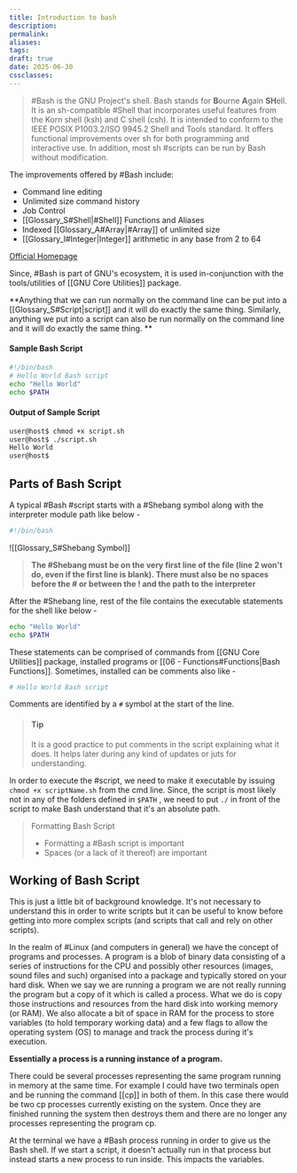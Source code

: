```yaml
---
title: Introduction to bash
description: 
permalink: 
aliases: 
tags: 
draft: true
date: 2025-06-30
cssclasses:
---
```


> #Bash is the GNU Project's shell. Bash stands for **B**ourne **A**gain **SH**ell. It is an sh-compatible #Shell that incorporates useful features from the Korn shell (ksh) and C shell (csh). It is intended to conform to the IEEE POSIX P1003.2/ISO 9945.2 Shell and Tools standard. It offers functional improvements over sh for both programming and interactive use. In addition, most sh #scripts can be run by Bash without modification.

The improvements offered by #Bash include:
- Command line editing
- Unlimited size command history
- Job Control
- [[Glossary_S#Shell|#Shell]] Functions and Aliases
- Indexed [[Glossary_A#Array|#Array]] of unlimited size
- [[Glossary_I#Integer|Integer]] arithmetic in any base from 2 to 64

[Official Homepage](https://www.gnu.org/software/bash/)

Since, #Bash is part of GNU's ecosystem, it is used in-conjunction with the tools/utilities of [[GNU Core Utilities]] package.

**Anything that we can run normally on the command line can be put into a [[Glossary_S#Script|script]] and it will do exactly the same thing. Similarly, anything we put into a script can also be run normally on the command line and it will do exactly the same thing. **

#### Sample Bash Script
```bash
#!/bin/bash
# Hello World Bash script
echo "Hello World"
echo $PATH
```

#### Output of Sample Script
```bash
user@host$ chmod +x script.sh
user@host$ ./script.sh
Hello World
user@host$
```

## Parts of Bash Script
A typical #Bash #script starts with a #Shebang symbol along with the interpreter module path like below -
```bash
#!/bin/bash
```

![[Glossary_S#Shebang Symbol]]

> **The #Shebang must be on the very first line of the file (line 2 won't do, even if the first line is blank). There must also be no spaces before the # or between the ! and the path to the interpreter**

After the #Shebang line, rest of the file contains the executable statements for the shell like below -

```bash
echo "Hello World"
echo $PATH
```

These statements can be comprised of commands from [[GNU Core Utilities]] package, installed programs or [[06 - Functions#Functions|Bash Functions]]. Sometimes, installed can be comments also like -

```bash
# Hello World Bash script
```

Comments are identified by a `#` symbol at the start of the line.

> #### Tip
> It is a good practice to put comments in the script explaining what it does. It helps later during any kind of updates or juts for understanding.

In order to execute the #script, we need to make it executable by issuing `chmod +x scriptName.sh` from the cmd line. Since, the script is most likely not in any of the folders defined in `$PATH` , we need to put `./` in front of the script to make Bash understand that it's an absolute path.

> Formatting Bash Script
> - Formatting a #Bash script is important
> - Spaces (or a lack of it thereof) are important


## Working of Bash Script
This is just a little bit of background knowledge. It's not necessary to understand this in order to write scripts but it can be useful to know before getting into more complex scripts (and scripts that call and rely on other scripts).

In the realm of #Linux (and computers in general) we have the concept of programs and processes. A program is a blob of binary data consisting of a series of instructions for the CPU and possibly other resources (images, sound files and such) organised into a package and typically stored on your hard disk. When we say we are running a program we are not really running the program but a copy of it which is called a process. What we do is copy those instructions and resources from the hard disk into working memory (or RAM). We also allocate a bit of space in RAM for the process to store variables (to hold temporary working data) and a few flags to allow the operating system (OS) to manage and track the process during it's execution.

**Essentially a process is a running instance of a program.**

There could be several processes representing the same program running in memory at the same time. For example I could have two terminals open and be running the command [[cp]] in both of them. In this case there would be two cp processes currently existing on the system. Once they are finished running the system then destroys them and there are no longer any processes representing the program cp.

At the terminal we have a #Bash process running in order to give us the Bash shell. If we start a script, it doesn't actually run in that process but instead starts a new process to run inside. This impacts the variables.